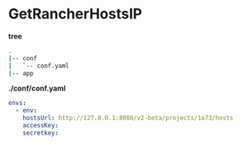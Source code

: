 # GetRancherHostsIP

**tree**
```bash
.
|-- conf
|   `-- conf.yaml
|-- app
```

**./conf/conf.yaml**
```yaml
envs:
  - env: 
    hostsUrl: http://127.0.0.1:8080/v2-beta/projects/1a73/hosts
    accessKey: 
    secretkey: 
```